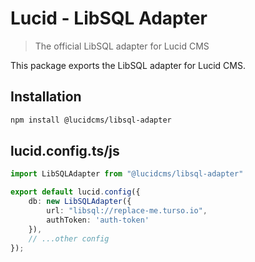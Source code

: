 # Lucid - LibSQL Adapter 

> The official LibSQL adapter for Lucid CMS

This package exports the LibSQL adapter for Lucid CMS.

## Installation

```bash
npm install @lucidcms/libsql-adapter
```

## lucid.config.ts/js

```typescript
import LibSQLAdapter from "@lucidcms/libsql-adapter"

export default lucid.config({
	db: new LibSQLAdapter({
		url: "libsql://replace-me.turso.io",
		authToken: 'auth-token'
	}),
    // ...other config
});
```
